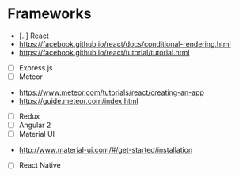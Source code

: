 # Frameworks

 - [..] React  
  - https://facebook.github.io/react/docs/conditional-rendering.html  
  - https://facebook.github.io/react/tutorial/tutorial.html  
 - [ ] Express.js  
 - [ ] Meteor  
  - https://www.meteor.com/tutorials/react/creating-an-app  
  - https://guide.meteor.com/index.html  
 - [ ] Redux  
 - [ ] Angular 2  
 - [ ] Material UI  
  - http://www.material-ui.com/#/get-started/installation   
 - [ ] React Native  
